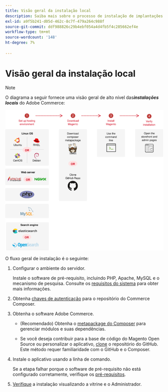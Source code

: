 ```yaml
---
title: Visão geral da instalação local
description: Saiba mais sobre o processo de instalação de implantações locais do Adobe Commerce.
exl-id: a9f5b241-d05d-462c-8c7f-479a264c988f
source-git-commit: ddf988826c29b4ebf054a4d4fb5f4c285662ef4e
workflow-type: tm+mt
source-wordcount: '148'
ht-degree: 7%

---
```


# Visão geral da instalação local

>[!NOTE]
>
>O diagrama a seguir fornece uma visão geral de alto nível das _&#x200B;**instalações locais**&#x200B;_ do Adobe Commerce:

![Como funciona a instalação](../assets/installation/install-diagram-24.svg)

O fluxo geral de instalação é o seguinte:

1. Configurar o ambiente do servidor.

   Instale o software de pré-requisito, incluindo PHP, Apache, MySQL e o mecanismo de pesquisa. Consulte os [requisitos do sistema](system-requirements.md) para obter mais informações.

1. Obtenha [chaves de autenticação](prerequisites/authentication-keys.md) para o repositório do Commerce Composer.

1. Obtenha o software Adobe Commerce.

   * (Recomendado) Obtenha o [metapackage do Composer](composer.md) para gerenciar módulos e suas dependências.

   * Se você deseja contribuir para a base de código do Magento Open Source ou personalizar o aplicativo, [clone](https://developer.adobe.com/commerce/contributor/guides/install/clone-repository/) o repositório do GitHub. Este método requer familiaridade com o GitHub e o Composer.

1. Instale o aplicativo usando a linha de comando.

   Se a etapa falhar porque o software de pré-requisito não está configurado corretamente, verifique os [pré-requisitos](prerequisites/overview.md).

1. [Verifique](next-steps/verify.md) a instalação visualizando a vitrine e o Administrador.
